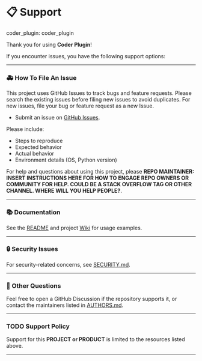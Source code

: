 <!-- BEGIN LiminalCognition LLC SUPPORT.MD V0.0.5 BLOCK -->

# 📋 Support

coder_plugin: coder_plugin

Thank you for using **Coder Plugin**!

If you encounter issues, you have the following support options:

---

### 🚑 How To File An Issue

This project uses GitHub Issues to track bugs and feature requests. Please search the existing
issues before filing new issues to avoid duplicates.  For new issues, file your bug or
feature request as a new Issue.

- Submit an issue on [GitHub Issues](https://github.com/RampantLions/coder_plugin/issues).

Please include:

- Steps to reproduce
- Expected behavior
- Actual behavior
- Environment details (OS, Python version)

For help and questions about using this project, please **REPO MAINTAINER: INSERT INSTRUCTIONS HERE
FOR HOW TO ENGAGE REPO OWNERS OR COMMUNITY FOR HELP. COULD BE A STACK OVERFLOW TAG OR OTHER
CHANNEL. WHERE WILL YOU HELP PEOPLE?**.

---

### 📚 Documentation

See the [README](./README.md) and project [Wiki](https://github.com/RampantLions/coder_plugin/wiki) for usage examples.

---

### 🔒 Security Issues

For security-related concerns, see [SECURITY.md](./SECURITY.md).

---

### 💬 Other Questions

Feel free to open a GitHub Discussion if the repository supports it, or contact the maintainers listed in [AUTHORS.md](./AUTHORS.md).

---

### TODO Support Policy

Support for this **PROJECT or PRODUCT** is limited to the resources listed above.

---

<!-- END LiminalCognition LLC SUPPORT.MD BLOCK -->
